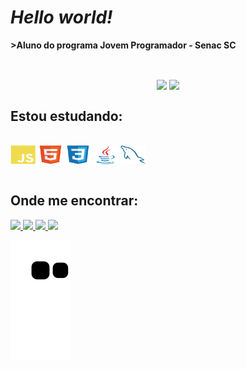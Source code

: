 <h1><em><strong>Hello world!</em></strong></h1>
<p> <strong>&gtAluno do programa Jovem Programador - Senac SC </strong></p>
 </br>
 
   
<p align="center">
<img height="180em" src="https://github-readme-stats.vercel.app/api?username=usernamecount_private=true&show_icons=true" align = "center"/>
<img height="180em" src="https://github-readme-stats.vercel.app/api/top-langs?username=username&show_icons=true&locale=en&layout=compact" align = "center"/>
</p>

## Estou estudando:
  
<div style="display: inline_block"><br>
  <img align="center" alt="Igor-Js" height="30" width="40" src="https://raw.githubusercontent.com/devicons/devicon/master/icons/javascript/javascript-plain.svg">
  <img align="center" alt="Igor-HTML" height="30" width="40" src="https://raw.githubusercontent.com/devicons/devicon/master/icons/html5/html5-original.svg">
  <img align="center" alt="Igor-CSS" height="30" width="40" src="https://raw.githubusercontent.com/devicons/devicon/master/icons/css3/css3-original.svg">
  <img align="center" alt="Igor-Java" height="30" width="40" src="https://raw.githubusercontent.com/devicons/devicon/master/icons/java/java-original.svg">
  <img align="center" alt="Igor-Java" height="30" width="40" src="https://raw.githubusercontent.com/devicons/devicon/master/icons/mysql/mysql-original.svg">
</div>
</br>

## Onde me encontrar:
  
<div> 
  <a href="https://instagram.com/fnsigor" target="_blank">
    <img src="https://img.shields.io/badge/-Instagram-%23E4405F?style=for-the-badge&logo=instagram&logoColor=white" target="_blank">
  </a>	
  <a href="https://discordapp.com/users/394984751552790529/" target="_blank">
    <img src="https://img.shields.io/badge/Discord-7289DA?style=for-the-badge&logo=discord&logoColor=white" target="_blank">   
  </a> 
  <a href = "mailto:igorfernamdez@gmail.com">
    <img src="https://img.shields.io/badge/-Gmail-%23333?style=for-the-badge&logo=gmail&logoColor=white" target="_blank">
  </a>
  <a href="https://www.linkedin.com/in/igor-fernandes-135a011a0" target="_blank">
    <img src="https://img.shields.io/badge/-LinkedIn-%230077B5?style=for-the-badge&logo=linkedin&logoColor=white" target="_blank">
  </a> 
</div>
  
 ![Snake animation](https://github.com/fnsigor/fnsigor/blob/output/github-contribution-grid-snake.svg)

